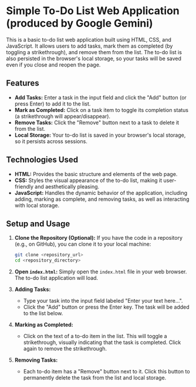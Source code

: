 # Simple To-Do List Web Application (produced by Google Gemini)

This is a basic to-do list web application built using HTML, CSS, and JavaScript. It allows users to add tasks, mark them as completed (by toggling a strikethrough), and remove them from the list. The to-do list is also persisted in the browser's local storage, so your tasks will be saved even if you close and reopen the page.

## Features

* **Add Tasks:** Enter a task in the input field and click the "Add" button (or press Enter) to add it to the list.
* **Mark as Completed:** Click on a task item to toggle its completion status (a strikethrough will appear/disappear).
* **Remove Tasks:** Click the "Remove" button next to a task to delete it from the list.
* **Local Storage:** Your to-do list is saved in your browser's local storage, so it persists across sessions.

## Technologies Used

* **HTML:** Provides the basic structure and elements of the web page.
* **CSS:** Styles the visual appearance of the to-do list, making it user-friendly and aesthetically pleasing.
* **JavaScript:** Handles the dynamic behavior of the application, including adding, marking as complete, and removing tasks, as well as interacting with local storage.

## Setup and Usage

1.  **Clone the Repository (Optional):** If you have the code in a repository (e.g., on GitHub), you can clone it to your local machine:
    ```bash
    git clone <repository_url>
    cd <repository_directory>
    ```

2.  **Open `index.html`:** Simply open the `index.html` file in your web browser. The to-do list application will load.

3.  **Adding Tasks:**
    * Type your task into the input field labeled "Enter your text here...".
    * Click the "Add" button or press the Enter key. The task will be added to the list below.

4.  **Marking as Completed:**
    * Click on the text of a to-do item in the list. This will toggle a strikethrough, visually indicating that the task is completed. Click again to remove the strikethrough.

5.  **Removing Tasks:**
    * Each to-do item has a "Remove" button next to it. Click this button to permanently delete the task from the list and local storage.